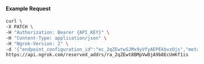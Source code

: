 <!-- Code generated for API Clients. DO NOT EDIT. -->

#### Example Request

```bash
curl \
-X PATCH \
-H "Authorization: Bearer {API_KEY}" \
-H "Content-Type: application/json" \
-H "Ngrok-Version: 2" \
-d '{"endpoint_configuration_id":"ec_2qZEwtwSJMx9yVfyAEPEkbvzOjs","metadata":"{\"proto\": \"ssh\"}"}' \
https://api.ngrok.com/reserved_addrs/ra_2qZEwt8BMpVwDjA9b8EcUmKf1is
```
